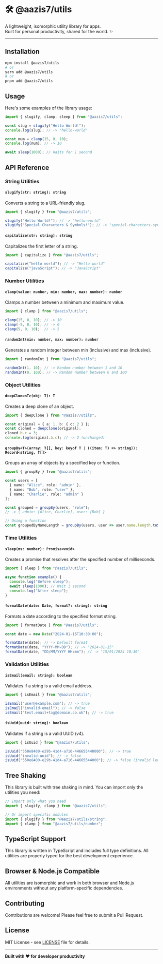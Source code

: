 # 🛠️ @aazis7/utils

A lightweight, isomorphic utility library for apps.  
Built for personal productivity, shared for the world. ✨

---

## Installation

```bash
npm install @aazis7/utils
# or
yarn add @aazis7/utils
# or
pnpm add @aazis7/utils
```

## Usage

Here's some examples of the library usage:

```ts
import { slugify, clamp, sleep } from "@aazis7/utils";

const slug = slugify("Hello World!");
console.log(slug); // -> "hello-world"

const num = clamp(15, 0, 10);
console.log(num); // -> 10

await sleep(1000); // Waits for 1 second
```

## API Reference

### String Utilities

#### `slugify(str: string): string`
Converts a string to a URL-friendly slug.

```ts
import { slugify } from "@aazis7/utils";

slugify("Hello World!"); // -> "hello-world"
slugify("Special Characters & Symbols!"); // -> "special-characters-symbols"
```

#### `capitalize(str: string): string`
Capitalizes the first letter of a string.

```ts
import { capitalize } from "@aazis7/utils";

capitalize("hello world"); // -> "Hello world"
capitalize("javaScript"); // -> "JavaScript"
```

### Number Utilities

#### `clamp(value: number, min: number, max: number): number`
Clamps a number between a minimum and maximum value.

```ts
import { clamp } from "@aazis7/utils";

clamp(15, 0, 10); // -> 10
clamp(-5, 0, 10); // -> 0
clamp(5, 0, 10);  // -> 5
```

#### `randomInt(min: number, max: number): number`
Generates a random integer between min (inclusive) and max (inclusive).

```ts
import { randomInt } from "@aazis7/utils";

randomInt(1, 10); // -> Random number between 1 and 10
randomInt(0, 100); // -> Random number between 0 and 100
```

### Object Utilities

#### `deepClone<T>(obj: T): T`
Creates a deep clone of an object.

```ts
import { deepClone } from "@aazis7/utils";

const original = { a: 1, b: { c: 2 } };
const cloned = deepClone(original);
cloned.b.c = 3;
console.log(original.b.c); // -> 2 (unchanged)
```

#### `groupBy<T>(array: T[], key: keyof T | ((item: T) => string)): Record<string, T[]>`
Groups an array of objects by a specified key or function.

```ts
import { groupBy } from "@aazis7/utils";

const users = [
  { name: "Alice", role: "admin" },
  { name: "Bob", role: "user" },
  { name: "Charlie", role: "admin" }
];

const grouped = groupBy(users, "role");
// -> { admin: [Alice, Charlie], user: [Bob] }

// Using a function
const groupedByNameLength = groupBy(users, user => user.name.length.toString());
```

### Time Utilities

#### `sleep(ms: number): Promise<void>`
Creates a promise that resolves after the specified number of milliseconds.

```ts
import { sleep } from "@aazis7/utils";

async function example() {
  console.log("Before sleep");
  await sleep(1000); // Wait 1 second
  console.log("After sleep");
}
```

#### `formatDate(date: Date, format?: string): string`
Formats a date according to the specified format string.

```ts
import { formatDate } from "@aazis7/utils";

const date = new Date("2024-01-15T10:30:00");

formatDate(date); // -> Default format
formatDate(date, "YYYY-MM-DD"); // -> "2024-01-15"
formatDate(date, "DD/MM/YYYY HH:mm"); // -> "15/01/2024 10:30"
```

### Validation Utilities

#### `isEmail(email: string): boolean`
Validates if a string is a valid email address.

```ts
import { isEmail } from "@aazis7/utils";

isEmail("user@example.com"); // -> true
isEmail("invalid-email"); // -> false
isEmail("test.email+tag@domain.co.uk"); // -> true
```

#### `isUuid(uuid: string): boolean`
Validates if a string is a valid UUID (v4).

```ts
import { isUuid } from "@aazis7/utils";

isUuid("550e8400-e29b-41d4-a716-446655440000"); // -> true
isUuid("invalid-uuid"); // -> false
isUuid("550e8400-e29b-41d4-a716-44665544000"); // -> false (invalid length)
```

## Tree Shaking

This library is built with tree shaking in mind. You can import only the utilities you need:

```ts
// Import only what you need
import { slugify, clamp } from "@aazis7/utils";

// Or import specific modules
import { slugify } from "@aazis7/utils/string";
import { clamp } from "@aazis7/utils/number";
```

## TypeScript Support

This library is written in TypeScript and includes full type definitions. All utilities are properly typed for the best development experience.

## Browser & Node.js Compatible

All utilities are isomorphic and work in both browser and Node.js environments without any platform-specific dependencies.

## Contributing

Contributions are welcome! Please feel free to submit a Pull Request.

## License

MIT License - see [LICENSE](https://github.com/aazis7/utils.git) file for details.

---

**Built with ❤️ for developer productivity**
